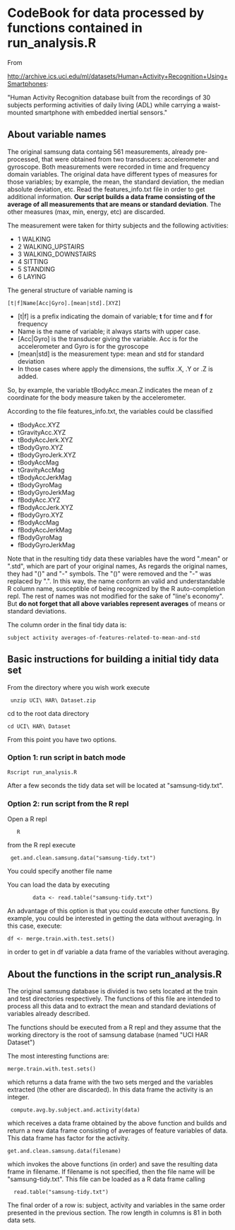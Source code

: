 # CodeBook for data processed by functions contained in run_analysis.R 

From

http://archive.ics.uci.edu/ml/datasets/Human+Activity+Recognition+Using+Smartphones: 

"Human Activity Recognition database built from the recordings of 30
subjects performing activities of daily living (ADL) while carrying a
waist-mounted smartphone with embedded inertial sensors."

## About variable names

The original samsung data containg 561 measurements, already
pre-processed, that were obtained from two transducers: accelerometer
and gyroscope. Both measurements were recorded in time and frequency
domain variables. The original data have different types of measures for
those variables; by example, the mean, the standard deviation, the
median absolute deviation, etc. Read the features_info.txt file in order
to get additional information. **Our script builds a data frame
consisting of the average of all measurements that are means or standard
deviation**. The other measures (max, min, energy, etc) are discarded.

The measurement were taken for thirty subjects and the following activities:
* 1 WALKING
* 2 WALKING_UPSTAIRS
* 3 WALKING_DOWNSTAIRS
* 4 SITTING
* 5 STANDING
* 6 LAYING

The general structure of variable naming is 

    [t|f]Name[Acc|Gyro].[mean|std].[XYZ]

* [t|f] is a prefix indicating the domain of variable; **t** for time and
  **f** for frequency
* Name is the name of variable; it always starts with upper case.
* [Acc|Gyro] is the transducer giving the variable. Acc is for the
  accelerometer and Gyro is for the gyroscope
* [mean|std] is the measurement type: mean and std for standard deviation
* In those cases where apply the dimensions, the suffix .X, .Y or .Z is
  added.

So, by example, the variable tBodyAcc.mean.Z indicates the mean of z
coordinate for the body measure taken by the accelerometer. 

According to the file features_info.txt, the variables could be classified 
* tBodyAcc.XYZ
* tGravityAcc.XYZ
* tBodyAccJerk.XYZ
* tBodyGyro.XYZ
* tBodyGyroJerk.XYZ
* tBodyAccMag
* tGravityAccMag
* tBodyAccJerkMag
* tBodyGyroMag
* tBodyGyroJerkMag
* fBodyAcc.XYZ
* fBodyAccJerk.XYZ
* fBodyGyro.XYZ
* fBodyAccMag
* fBodyAccJerkMag
* fBodyGyroMag
* fBodyGyroJerkMag

Note that in the resulting tidy data these variables have the word
".mean" or ".std", which are part of your original names, As regards the
original names, they had "()" and "-" symbols. The "()" were removed and
the "-" was replaced by ".". In this way, the name conform an valid and
understandable R column name, susceptible of being recognized by the R
auto-completion repl. The rest of names was not modified for the sake of
"line's economy". But **do not forget that all above variables represent
averages** of means or standard deviations.

The column order in the final tidy data is:

    subject activity averages-of-features-related-to-mean-and-std


## Basic instructions for building a initial tidy data set

From the directory where you wish work execute

     unzip UCI\ HAR\ Dataset.zip

cd to the root data directory

	cd UCI\ HAR\ Dataset

From this point you have two options.

### Option 1: run script in batch mode

    Rscript run_analysis.R

After a few seconds the tidy data set will be located at
"samsung-tidy.txt".

### Option 2: run script from the R repl

Open a R repl

       R

from the R repl execute

     get.and.clean.samsung.data("samsung-tidy.txt")

You could specify another file name

You can load the data by executing

		    data <- read.table("samsung-tidy.txt")

An advantage of this option is that you could execute other
functions. By example, you could be interested in getting the data
without averaging. In this case, execute:

	df <- merge.train.with.test.sets()

in order to get in df variable a data frame of the variables without
averaging. 

## About the functions in the script run_analysis.R

The original samsung database is divided is two sets located at the
train and test directories respectively. The functions of this file are
intended to process all this data and to extract the mean and standard
deviations of variables already described.

The functions should be executed from a R repl and they assume that the
working directory is the root of samsung database (named "UCI HAR Dataset")

The most interesting functions are:

    merge.train.with.test.sets() 

which returns a data frame with the two sets merged and the variables
extracted (the other are discarded). In this data frame the activity is
an integer.   

     compute.avg.by.subject.and.activity(data) 

which receives a data frame obtained by the above function and builds and
return a new data frame consisting of averages of feature variables of
data. This data frame has factor for the activity. 

  	get.and.clean.samsung.data(filename)

which invokes the above functions (in order) and save the resulting data frame
in filename. If filename is not specified, then the file name will be
"samsung-tidy.txt". This file can be loaded as a R data frame calling  

  	  read.table("samsung-tidy.txt") 


The final order of a row is: subject, activity and variables in the same
order presented in the previous section. The row length in columns is 81
in both data sets.



